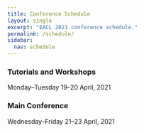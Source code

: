 ```yaml
---
title: Conference Schedule
layout: single
excerpt: "EACL 2021 conference schedule."
permalink: /schedule/
sidebar:
  nav: schedule
---
```


### Tutorials and Workshops
Monday–Tuesday 19–20 April, 2021

### Main Conference
Wednesday–Friday 21–23 April, 2021
